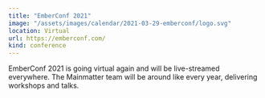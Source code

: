 ```yaml
---
title: "EmberConf 2021"
image: "/assets/images/calendar/2021-03-29-emberconf/logo.svg"
location: Virtual
url: https://emberconf.com/
kind: conference
---
```


EmberConf 2021 is going virtual again and will be live-streamed everywhere. The Mainmatter team will be around like every year, delivering workshops and talks.
